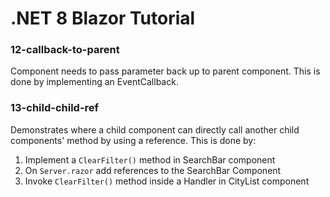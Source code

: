 # .NET 8 Blazor Tutorial

### 12-callback-to-parent

Component needs to pass parameter back up to parent component.
This is done by implementing an EventCallback.

### 13-child-child-ref

Demonstrates where a child component can directly call another child components' method by using a reference.
This is done by:

1. Implement a `ClearFilter()` method in SearchBar component
2. On `Server.razor` add references to the SearchBar Component
3. Invoke `ClearFilter()` method inside a Handler in CityList component
